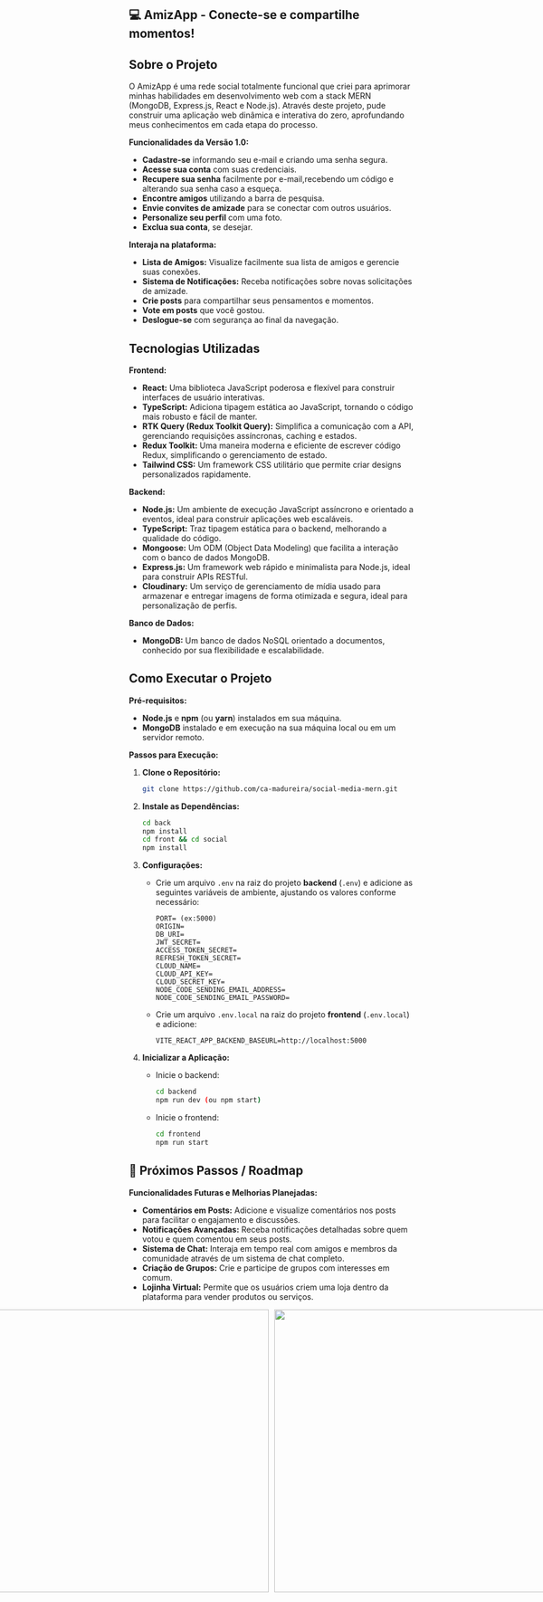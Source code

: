 ## 💻 AmizApp - Conecte-se e compartilhe momentos!

##  Sobre o Projeto

O AmizApp é uma rede social totalmente funcional que criei para aprimorar minhas habilidades em desenvolvimento web com a stack MERN (MongoDB, Express.js, React e Node.js). Através deste projeto, pude construir uma aplicação web dinâmica e interativa do zero, aprofundando meus conhecimentos em cada etapa do processo.

**Funcionalidades da Versão 1.0:**

* **Cadastre-se** informando seu e-mail e criando uma senha segura.
* **Acesse sua conta** com suas credenciais.
* **Recupere sua senha** facilmente por e-mail,recebendo um código e alterando sua senha caso a esqueça.
* **Encontre amigos** utilizando a barra de pesquisa.
* **Envie convites de amizade** para se conectar com outros usuários.
* **Personalize seu perfil**  com uma foto.
* **Exclua sua conta**, se desejar.

**Interaja na plataforma:**

* **Lista de Amigos:**  Visualize facilmente sua lista de amigos e gerencie suas conexões.
* **Sistema de Notificações:**  Receba notificações sobre novas solicitações de amizade.
* **Crie posts** para compartilhar seus pensamentos e momentos.
* **Vote em posts** que você gostou.
* **Deslogue-se** com segurança ao final da navegação.



##  Tecnologias Utilizadas

**Frontend:**

- **React:**  Uma biblioteca JavaScript poderosa e flexível para construir interfaces de usuário interativas.
- **TypeScript:**  Adiciona tipagem estática ao JavaScript, tornando o código mais robusto e fácil de manter.
- **RTK Query (Redux Toolkit Query):**  Simplifica a comunicação com a API, gerenciando requisições assíncronas, caching e estados.
- **Redux Toolkit:**  Uma maneira moderna e eficiente de escrever código Redux, simplificando o gerenciamento de estado.
- **Tailwind CSS:**  Um framework CSS utilitário que permite criar designs personalizados rapidamente.

**Backend:**

- **Node.js:**  Um ambiente de execução JavaScript assíncrono e orientado a eventos, ideal para construir aplicações web escaláveis.
- **TypeScript:**  Traz tipagem estática para o backend, melhorando a qualidade do código.
- **Mongoose:**  Um ODM (Object Data Modeling) que facilita a interação com o banco de dados MongoDB.
- **Express.js:**  Um framework web rápido e minimalista para Node.js, ideal para construir APIs RESTful.
- **Cloudinary:** Um serviço de gerenciamento de mídia usado para armazenar e entregar imagens de forma otimizada e segura, ideal para personalização de perfis.

**Banco de Dados:**

- **MongoDB:**  Um banco de dados NoSQL orientado a documentos, conhecido por sua flexibilidade e escalabilidade.

## Como Executar o Projeto

**Pré-requisitos:**

- **Node.js** e **npm** (ou **yarn**) instalados em sua máquina.
- **MongoDB** instalado e em execução na sua máquina local ou em um servidor remoto.

**Passos para Execução:**

1. **Clone o Repositório:**
   ```bash
   git clone https://github.com/ca-madureira/social-media-mern.git
   ```

2. **Instale as Dependências:**
   ```bash
   cd back
   npm install
   cd front && cd social
   npm install
   ```

3. **Configurações:**
   - Crie um arquivo `.env` na raiz do projeto **backend** (`.env`)  e adicione as seguintes variáveis de ambiente, ajustando os valores conforme necessário:
     ```
     PORT= (ex:5000)
     ORIGIN=
     DB_URI=
     JWT_SECRET=
     ACCESS_TOKEN_SECRET=
     REFRESH_TOKEN_SECRET=
     CLOUD_NAME=
     CLOUD_API_KEY=
     CLOUD_SECRET_KEY=
     NODE_CODE_SENDING_EMAIL_ADDRESS=
     NODE_CODE_SENDING_EMAIL_PASSWORD=
     
     ```
   - Crie um arquivo `.env.local` na raiz do projeto **frontend** (`.env.local`) e adicione:
     ```
     VITE_REACT_APP_BACKEND_BASEURL=http://localhost:5000
     ```

4. **Inicializar a Aplicação:**
   - Inicie o backend:
     ```bash
     cd backend
     npm run dev (ou npm start)
     ```
   - Inicie o frontend:
     ```bash
     cd frontend
     npm run start
     ```

##  🚀 Próximos Passos / Roadmap

**Funcionalidades Futuras e Melhorias Planejadas:**


- **Comentários em Posts:** Adicione e visualize comentários nos posts para facilitar o engajamento e discussões.
- **Notificações Avançadas:** Receba notificações detalhadas sobre quem votou e quem comentou em seus posts.
- **Sistema de Chat:** Interaja em tempo real com amigos e membros da comunidade através de um sistema de chat completo.
- **Criação de Grupos:**  Crie e participe de grupos com interesses em comum.
- **Lojinha Virtual:** Permite que os usuários criem uma loja dentro da plataforma para vender produtos ou serviços.




<div style="display: flex; justify-content: center; gap: 10px;">

<img src="https://github.com/user-attachments/assets/740744f7-e231-43f8-8a05-75f05017ed49" width="500" />

<img src="https://github.com/user-attachments/assets/c1e6fbbb-ac02-4946-8a59-5a8f812813e6" width="500" />

</div>





